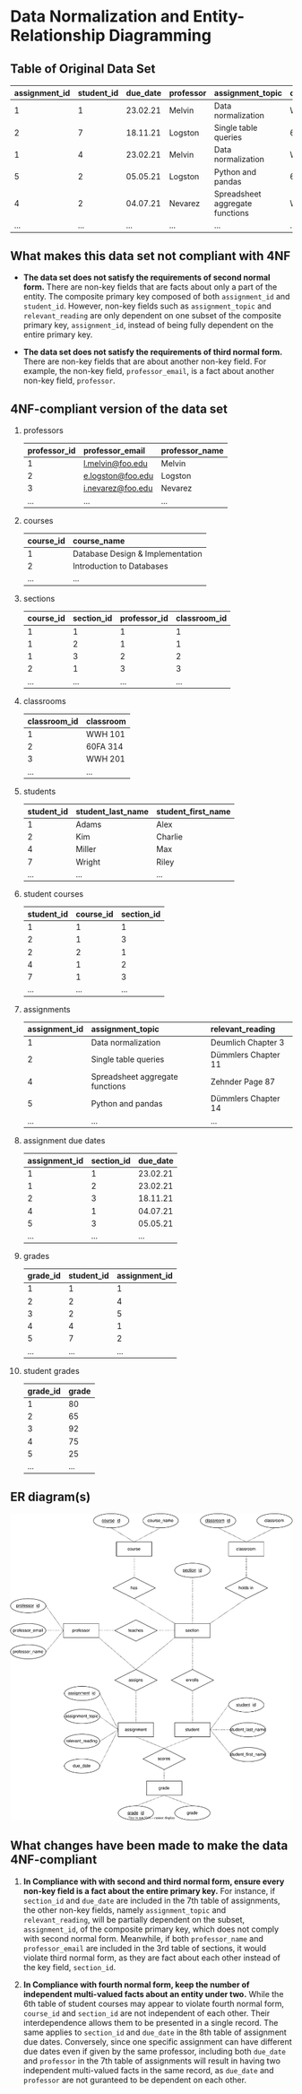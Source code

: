 # Data Normalization and Entity-Relationship Diagramming
## Table of Original Data Set
| assignment_id | student_id | due_date | professor | assignment_topic                | classroom | grade | relevant_reading    | professor_email   |
| :------------ | :--------- | :------- | :-------- | :------------------------------ | :-------- | :---- | :------------------ | :---------------- |
| 1             | 1          | 23.02.21 | Melvin    | Data normalization              | WWH 101   | 80    | Deumlich Chapter 3  | l.melvin@foo.edu  |
| 2             | 7          | 18.11.21 | Logston   | Single table queries            | 60FA 314  | 25    | Dümmlers Chapter 11 | e.logston@foo.edu |
| 1             | 4          | 23.02.21 | Melvin    | Data normalization              | WWH 101   | 75    | Deumlich Chapter 3  | l.melvin@foo.edu  |
| 5             | 2          | 05.05.21 | Logston   | Python and pandas               | 60FA 314  | 92    | Dümmlers Chapter 14 | e.logston@foo.edu |
| 4             | 2          | 04.07.21 | Nevarez   | Spreadsheet aggregate functions | WWH 201   | 65    | Zehnder Page 87     | i.nevarez@foo.edu |
| ...           | ...        | ...      | ...       | ...                             | ...       | ...   | ...                 | ...               |

## What makes this data set not compliant with 4NF
- **The data set does not satisfy the requirements of second normal form.** There are non-key fields that are facts about only a part of the entity. The composite primary key composed of both `assignment_id` and `student_id`. However, non-key fields such as `assignment_topic` and `relevant_reading` are only dependent on one subset of the composite primary key, `assignment_id`, instead of being fully dependent on the entire primary key.

- **The data set does not satisfy the requirements of third normal form.** There are non-key fields that are about another non-key field. For example, the non-key field, `professor_email`, is a fact about another non-key field, `professor`.

## 4NF-compliant version of the data set
1. professors

    | professor_id  | professor_email    | professor_name |
    | :------------ | :----------------- | :------------- |
    | 1             | l.melvin@foo.edu   | Melvin         |
    | 2             | e.logston@foo.edu  | Logston        |
    | 3             | i.nevarez@foo.edu  | Nevarez        |
    | ...           | ...                | ...            |

2. courses

    | course_id  | course_name                       |
    | :--------- | :-------------------------------- |
    | 1          | Database Design & Implementation  |
    | 2          | Introduction to Databases         |
    | ...        | ...                               |

3. sections
    
    | course_id  | section_id | professor_id  | classroom_id  |
    | :--------- | :--------- | :------------ | :------------ |
    | 1          | 1          | 1             | 1             |
    | 1          | 2          | 1             | 1             |
    | 1          | 3          | 2             | 2             |
    | 2          | 1          | 3             | 3             |
    | ...        | ...        | ...           | ...           |

4. classrooms

    | classroom_id  | classroom |
    | :------------ | :-------- |
    | 1             | WWH 101   |
    | 2             | 60FA 314  |
    | 3             | WWH 201   |
    | ...           | ...       |


5. students

    | student_id  | student_last_name | student_first_name  |
    | :---------- | :---------------- | :------------------ |
    | 1           | Adams             | Alex                |
    | 2           | Kim               | Charlie             |
    | 4           | Miller            | Max                 |
    | 7           | Wright            | Riley               |
    | ...         | ...               | ...                 |

6. student courses

    | student_id  | course_id | section_id  |
    | ----------- | --------- | ----------- |
    | 1           | 1         | 1           |
    | 2           | 1         | 3           |
    | 2           | 2         | 1           |
    | 4           | 1         | 2           |
    | 7           | 1         | 3           |
    | ...         | ...       | ...         |

7. assignments

    | assignment_id  | assignment_topic                 | relevant_reading     |
    | :------------- | :------------------------------- | :------------------- |
    | 1              | Data normalization               | Deumlich Chapter 3   |
    | 2              | Single table queries             | Dümmlers Chapter 11  |
    | 4              | Spreadsheet aggregate functions  | Zehnder Page 87      |
    | 5              | Python and pandas                | Dümmlers Chapter 14  |
    | ...            | ...                              | ...                  |

8. assignment due dates

    | assignment_id  | section_id | due_date  |
    | :------------- | :--------- | :-------- |
    | 1              | 1          | 23.02.21  |
    | 1              | 2          | 23.02.21  |
    | 2              | 3          | 18.11.21  |
    | 4              | 1          | 04.07.21  |
    | 5              | 3          | 05.05.21  |
    | ...            | ...        | ...       |

9. grades

    | grade_id  | student_id | assignment_id |
    | :-------- | :--------- | :------------ |
    | 1         | 1          | 1             |
    | 2         | 2          | 4             |
    | 3         | 2          | 5             |
    | 4         | 4          | 1             |
    | 5         | 7          | 2             |
    | ...       | ...        | ...           |

10. student grades

    | grade_id  | grade |
    | :-------- | :------- |
    | 1         | 80       |
    | 2         | 65       |
    | 3         | 92       |
    | 4         | 75       |
    | 5         | 25       |
    | ...       | ...      |


## ER diagram(s)
![Entity-Relationship Diagram](https://github.com/dbdesign-students-spring2024/5-database-design-shaw2065/blob/main/images/ERDiagram.svg)

## What changes have been made to make the data 4NF-compliant
1. **In Compliance with with second and third normal form, ensure every non-key field is a fact about the entire primary key.** For instance, if `section_id` and `due_date` are included in the 7th table of assignments, the other non-key fields, namely `assignment_topic` and `relevant_reading`, will be partially dependent on the subset, `assignment_id`, of the composite primary key, which does not comply with second normal form. Meanwhile, if both `professor_name` and `professor_email` are included in the 3rd table of sections, it would violate third normal form, as they are fact about each other instead of the key field, `section_id`.

2. **In Compliance with fourth normal form, keep the number of independent multi-valued facts about an entity under two.** While the 6th table of student courses may appear to violate fourth normal form, `course_id` and `section_id` are not independent of each other. Their interdependence allows them to be presented in a single record. The same applies to `section_id` and `due_date` in the 8th table of assignment due dates. Conversely, since one specific assignment can have different due dates even if given by the same professor, including both `due_date` and `professor` in the 7th table of assignments will result in having two independent multi-valued facts in the same record, as `due_date` and `professor` are not guranteed to be dependent on each other.